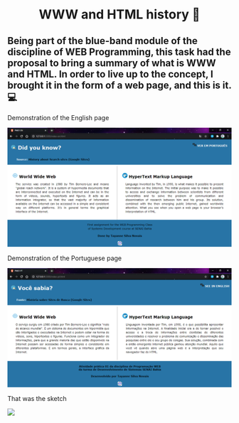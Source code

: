 # <div align="center"> WWW and HTML history :speech_balloon: </div>

## Being part of the blue-band module of the discipline of WEB Programming, this task had the proposal to bring a summary of what is WWW and HTML. In order to live up to the concept, I brought it in the form of a web page, and this is it. :computer:



Demonstration of the English page 

<img src="https://github.com/tayhsn/www_html/blob/main/img/demo-en.png" />

Demonstration of the Portuguese page

<img src="https://github.com/tayhsn/www_html/blob/main/img/demo-pt.png" />

That was the sketch

<img src="https://github.com/tayhsn/www_html/blob/main/img/esboco.png" />